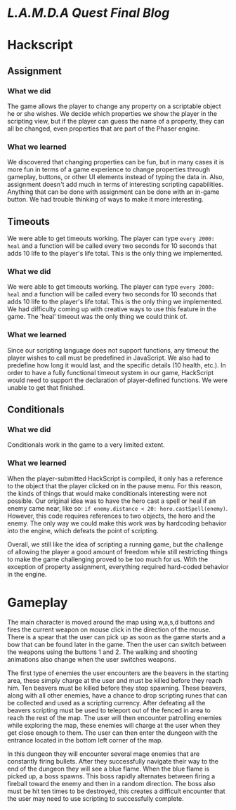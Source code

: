 # *L.A.M.D.A Quest Final Blog*

# Hackscript

## Assignment

### What we did

The game allows the player to change any property on a scriptable object he or she wishes. We decide which properties we show the player in the scripting view, but if the player can guess the name of a property, they can all be changed, even properties that are part of the Phaser engine.

### What we learned

We discovered that changing properties can be fun, but in many cases it is more fun in terms of a game experience to change properties through gameplay, buttons, or other UI elements instead of typing the data in.  Also, assignment doesn't add much in terms of interesting scripting capabilities.  Anything that can be done with assignment can be done with an in-game button.  We had trouble thinking of ways to make it more interesting.

## Timeouts

We were able to get timeouts working. The player can type `every 2000: heal` and a function will be called every two seconds for 10 seconds that adds 10 life to the player's life total.  This is the only thing we implemented. 

### What we did

We were able to get timeouts working. The player can type `every 2000: heal` and a function will be called every two seconds for 10 seconds that adds 10 life to the player's life total.  This is the only thing we implemented. We had difficulty coming up with creative ways to use this feature in the game.  The 'heal' timeout was the only thing we could think of.  

### What we learned

Since our scripting language does not support functions, any timeout the player wishes to call must be predefined in JavaScript.  We also had to predefine how long it would last, and the specific details (10 health, etc.).  In order to have a fully functional timeout system in our game, HackScript would need to support the declaration of player-defined functions.  We were unable to get that finished.

## Conditionals 

### What we did

Conditionals work in the game to a very limited extent.

### What we learned

When the player-submitted HackScript is compiled, it only has a reference to the object that the player clicked on in the pause menu.  For this reason, the kinds of things that would make conditionals interesting were not possible.  Our original idea was to have the hero cast a spell or heal if an enemy came near, like so:  `if enemy.distance < 20: hero.castSpell(enemy)`.  However, this code requires references to two objects, the hero and the enemy.  The only way we could make this work was by hardcoding behavior into the engine, which defeats the point of scripting.  

Overall, we still like the idea of scripting a running game, but the challenge of allowing the player a good amount of freedom while still restricting things to make the game challenging proved to be too much for us.  With the exception of property assignment, everything required hard-coded behavior in the engine.  

# Gameplay

The main character is moved around the map using w,a,s,d buttons and fires the current weapon on mouse click in the direction of the mouse.  There is a spear that the user can pick up as soon as the game starts and a bow that can be found later in the game.  Then the user can switch between the weapons using the buttons 1 and 2.  The walking and shooting animations also change when the user switches weapons.

The first type of enemies the user encounters are the beavers in the starting area, these simply charge at the user and must be killed before they reach him.  Ten beavers must be killed before they stop spawning.  These beavers, along with all other enemies, have a chance to drop scripting runes that can be collected and used as a scripting currency.  After defeating all the beavers scripting must be used to teleport out of the fenced in area to reach the rest of the map.  The user will then encounter patrolling enemies while exploring the map, these enemies will charge at the user when they get close enough to them.  The user can then enter the dungeon with the entrance located in the bottom left corner of the map.  

In this dungeon they will encounter several mage enemies that are constantly firing bullets.  After they successfully navigate their way to the end of the dungeon they will see a blue flame.  When the blue flame is picked up, a boss spawns.  This boss rapidly alternates between firing a fireball toward the enemy and then in a random direction.  The boss also must be hit ten times to be destroyed, this creates a difficult encounter that the user may need to use scripting to successfully complete. 
